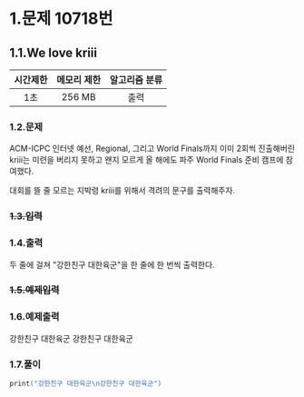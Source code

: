 # 1.문제 10718번

## 1.1.We love kriii

시간제한|메모리 제한|알고리즘 분류
|:---:|:---:|:---:|
|1초|256 MB|출력

### 1.2.문제
ACM-ICPC 인터넷 예선, Regional, 그리고 World Finals까지 이미 2회씩 진출해버린 kriii는 미련을 버리지 못하고 왠지 모르게 올 해에도 파주 World Finals 준비 캠프에 참여했다.

대회를 뜰 줄 모르는 지박령 kriii를 위해서 격려의 문구를 출력해주자.

### ~~1.3.입력~~

### 1.4.출력

두 줄에 걸쳐 "강한친구 대한육군"을 한 줄에 한 번씩 출력한다.

### ~~1.5.예제입력~~

### 1.6.예제출력
강한친구 대한육군
강한친구 대한육군

### 1.7.풀이
```swift
print("강한친구 대한육군\n강한친구 대한육군")
```